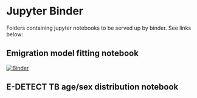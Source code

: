 # Jupyter Binder
Folders containing jupyter notebooks to be served up by binder. See links below: 
## Emigration model fitting notebook
[![Binder](https://mybinder.org/badge_logo.svg)](https://mybinder.org/v2/gh/JamesTruscott/JupyterBinder/main?labpath=EmigrationModel%2FEmigFitting.ipynb)
## E-DETECT TB age/sex distribution notebook
